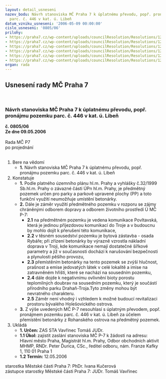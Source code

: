 ```yaml
---
layout: detail_usneseni
nazev_bodu: Návrh stanoviska MČ Praha 7 k úplatnému převodu, popř. pronájmu pozemku
  parc. č. 446 v kat. ú. Libeň
datum_vzniku_usneseni: '2006-05-09 00:00:00'
cislo_usneseni: '0805/06'
prilohy:
- https://praha7.cz/wp-content/uploads/councilResolution/Resolutions/12883/25-bet_1.1.doc
- https://praha7.cz/wp-content/uploads/councilResolution/Resolutions/12883/25-bet_2.1.doc
- https://praha7.cz/wp-content/uploads/councilResolution/Resolutions/12883/25-bet_3.1.jpg
- https://praha7.cz/wp-content/uploads/councilResolution/Resolutions/12883/25-bet_4.1.doc
- https://praha7.cz/wp-content/uploads/councilResolution/Resolutions/12883/25-bet_1.5.doc
- https://praha7.cz/wp-content/uploads/councilResolution/Resolutions/12883/25-bet_6.1.doc
organ: rada
---
```

<div id="ucUsn_pList" class="usn">
	<span><h2>Usnesení rady MČ Praha 7 </h2>
<br></span><div class="standBody">
<span><h3>Návrh stanoviska MČ Praha 7 k úplatnému převodu, popř. pronájmu pozemku parc. č. 446 v kat. ú. Libeň</h3></span><div class="center">
		<strong>č. 0805/06</strong><br>
	</div>
<div class="center">
		<strong>Ze dne 09.05.2006</strong><br><br>
	</div>Rada MČ P7<br> po projednání<br><br><ol>
<li>Bere na vědomí<ul><li>
<strong>1.</strong> Návrh stanoviska MČ Praha 7 k úplatnému převodu, popř. pronájmu pozemku parc. č. 446 v kat. ú. Libeň</li></ul>
</li>
<li>Konstatuje<ul>
<li>
<strong>1.</strong> Podle platného územního plánu hl.m. Prahy a vyhlášky č.32/1999 Sb.hl.m. Prahy o závazné části ÚPn hl.m. Prahy, je předmětný pozemek určen pro parky a parkově upravené plochy (PP) a toto funkční využití neumožňuje umístění betonárky.</li>
<li>
<strong>2.</strong> Dále je záměr využití předmětného pozemku v rozporu se zájmy chráněnými odborem dopravy a odborem životního prostředí Ú MČ P-7:<ul>
<li>
<strong>2.1</strong> na předmětném pozemku je vedena komunikace Povltavská, která je jedinou příjezdovou komunikací do Troje a v budoucnu by mohlo dojít k přerušení této komunikace,</li>
<li>
<strong>2.2</strong> v těsném sousedství pozemku je bytová zástavba - osada Rybáře; při zřízení betonárky by výrazně vzrostla nákladní doprava v Troji, kde komunikace nemají dostatečné šířkové parametry a již v současnosti dochází k narušování bezpečnosti a plynulosti pěšího provozu,</li>
<li>
<strong>2.3</strong> přemístěním betonárky na tento pozemek se zvýší hlučnost, prašnost a emise jedovatých látek v celé lokalitě a imise na zatravněném hřišti, které se nachází na sousedním pozemku,</li>
<li>
<strong>2.4</strong> dále dojde k negativnímu ovlivnění bioty porostu teplomilných doubrav na sousedním pozemku, který je součástí přírodního parku Drahaň-Troja.Tyto změny mohou být nevratného charakteru.</li>
<li>
<strong>2.5</strong> Záměr není vhodný i vzhledem k možné budoucí revitalizaci prostoru bývalého Holešovického ostrova.</li>
</ul>
</li>
<li>
<strong>3.</strong> Z výše uvedených MČ P-7 nesouhlasí s úplatným převodem, popř. pronájmem pozemku parc. č. 446 v kat. ú. Libeň za účelem přemístění betonárky z Rohanského ostrova na předmětný pozemek.</li>
</ul>
</li>
<li>Ukládá<ul>
<li>
<strong>1. Určen: </strong>ZAS STA Vavřinec Tomáš JUDr.</li>
<li>
<strong>1.1 Úkol: </strong>zajistit zaslání stanoviska MČ P-7 k žádosti na adresu: Hlavní město Praha, Magistrát hl.m. Prahy,  Odbor obchodních aktivit MHMP, RNDr. Peter Ďurica, CSc., ředitel odboru, nám. Franze Kafky 1, 110 01 Praha 1</li>
<li>
<strong>1.2 Termín: </strong>12.05.2006</li>
</ul>
</li>
</ol>starostka Městské části Praha 7: PhDr. Ivana Kučerová<br>zástupce starostky Městské části Praha 7: JUDr. Tomáš Vavřinec 
</div>
</div>
